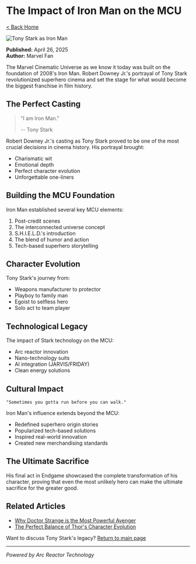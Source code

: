 # The Impact of Iron Man on the MCU

[< Back Home](/)

![Tony Stark as Iron Man](/images/ironman.png)

**Published:** April 26, 2025  
**Author:** Marvel Fan

The Marvel Cinematic Universe as we know it today was built on the foundation of 2008's Iron Man. Robert Downey Jr.'s portrayal of Tony Stark revolutionized superhero cinema and set the stage for what would become the biggest franchise in film history.

## The Perfect Casting

> "I am Iron Man."
>
> -- Tony Stark

Robert Downey Jr.'s casting as Tony Stark proved to be one of the most crucial decisions in cinema history. His portrayal brought:

- Charismatic wit
- Emotional depth
- Perfect character evolution
- Unforgettable one-liners

## Building the MCU Foundation

Iron Man established several key MCU elements:

1. Post-credit scenes
2. The interconnected universe concept
3. S.H.I.E.L.D.'s introduction
4. The blend of humor and action
5. Tech-based superhero storytelling

## Character Evolution

Tony Stark's journey from:
- Weapons manufacturer to protector
- Playboy to family man
- Egoist to selfless hero
- Solo act to team player

## Technological Legacy

The impact of Stark technology on the MCU:
- Arc reactor innovation
- Nano-technology suits
- AI integration (JARVIS/FRIDAY)
- Clean energy solutions

## Cultural Impact

```
"Sometimes you gotta run before you can walk."
```

Iron Man's influence extends beyond the MCU:
- Redefined superhero origin stories
- Popularized tech-based solutions
- Inspired real-world innovation
- Created new merchandising standards

## The Ultimate Sacrifice

His final act in Endgame showcased the complete transformation of his character, proving that even the most unlikely hero can make the ultimate sacrifice for the greater good.

## Related Articles

- [Why Doctor Strange is the Most Powerful Avenger](/blog/strange)
- [The Perfect Balance of Thor's Character Evolution](/blog/thor)

Want to discuss Tony Stark's legacy? [Return to main page](/)

---

*Powered by Arc Reactor Technology*